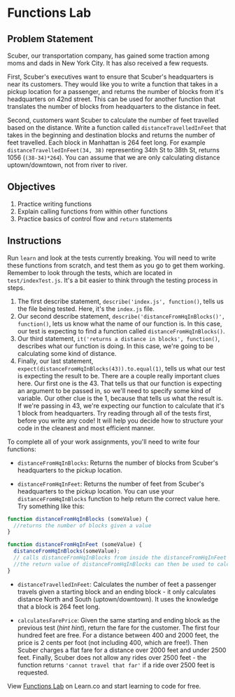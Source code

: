 # Functions Lab

## Problem Statement

Scuber, our transportation company, has gained some traction among moms and dads in New York City. It has
also received a few requests.

First, Scuber's executives want to ensure that Scuber's headquarters is near
its customers. They would like you to write a function that takes in a pickup location
for a passenger, and returns the number of blocks from it's headquarters on
42nd street. This can be used for another function that translates the number
of blocks from headquarters to the distance in feet.

Second, customers want Scuber to calculate the number of feet travelled based on
the distance. Write a function called `distanceTravelledInFeet` that takes in the
beginning and destination blocks and returns the number of feet travelled. Each
block in Manhattan is 264 feet long. For example `distanceTravelledInFeet(34, 38)`
representing 34th St to 38th St, returns 1056 (`(38-34)*264`). You can assume
that we are only calculating distance uptown/downtown, not from river to river.

## Objectives

1. Practice writing functions
2. Explain calling functions from within other functions
2. Practice basics of control flow and `return` statements

## Instructions

Run `learn` and look at the tests currently breaking. You will need to write
these functions from scratch, and test them as you go to get them working.
Remember to look through the tests, which are located in `test/indexTest.js`.
It's a bit easier to think through the testing process in steps.
1. The first describe statement, `describe('index.js', function()`, tells us the
file being tested. Here, it's the `index.js` file.
2. Our second describe statement, `describe('distanceFromHqInBlocks()',
function()`, lets us know what the name of our function is. In this case, our
test is expecting to find a function called `distanceFromHqInBlocks()`.
3. Our third statement, `it('returns a distance in blocks', function()`, describes
what our function is doing. In this case, we're going to be calculating some
kind of distance.
4. Finally, our last statement, `expect(distanceFromHqInBlocks(43)).to.equal(1)`,
tells us what our test is expecting the result to be. There are a couple really
important clues here. Our first one is the 43. That tells us that our function
is expecting an argument to be passed in, so we'll need to specify some kind of
variable. Our other clue is the 1, because that tells us what the result is. If
we're passing in 43, we're expecting our function to calculate that it's 1 block
from headquarters.
Try reading through all of the tests first, before you write any code! It will
help you decide how to structure your code in the cleanest and most efficient
manner.

To complete all of your work assignments, you'll need to write four functions:

* `distanceFromHqInBlocks`: Returns the number of blocks from Scuber's
headquarters to the pickup location.

* `distanceFromHqInFeet`: Returns the number of feet from Scuber's
headquarters to the pickup location. You can use your
`distanceFromHqInBlocks` function to help return the correct value here. Try something like this:

```js
function distanceFromHqInBlocks (someValue) {
  //returns the number of blocks given a value
}

function distanceFromHqInFeet (someValue) {
  distanceFromHqInBlocks(someValue);
  // calls distanceFromHqInBlocks from inside the distanceFromHqInFeet function, passing the argument from distanceFromHqInFeet into distanceFromHqInBlocks
  //the return value of distanceFromHqInBlocks can then be used to calculate feet
}
```

* `distanceTravelledInFeet`: Calculates the number of feet a passenger travels
given a starting block and an ending block - it only calculates distance North
and South (uptown/downtown). It uses the knowledge that a block is 264 feet long.

* `calculatesFarePrice`: Given the same starting and ending block as the
previous test (_hint hint_), return the fare for the customer. The first four
hundred feet are free. For a distance between 400 and 2000 feet, the price is 2
cents per foot (not including 400, which are free!). Then Scuber charges a
flat fare for a distance over 2000 feet and under 2500 feet. Finally, Scuber
does not allow any rides over 2500 feet - the function returns `'cannot travel
that far'` if a ride over 2500 feet is requested.

<p class='util--hide'>View <a href='https://learn.co/lessons/js-basics-functions-lab'>Functions Lab</a> on Learn.co and start learning to code for free.</p>
